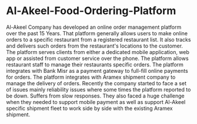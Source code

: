 # Al-Akeel-Food-Ordering-Platform
Al-Akeel Company has developed an online order management platform over the past 15 Years. That
platform generally allows users to make online orders to a specific restaurant from a registered
restaurant list. It also tracks and delivers such orders from the restaurant's locations to the customer.
The platform serves clients from either a dedicated mobile application, web app or assisted from
customer service over the phone. The platform allows restaurant staff to manage their restaurants
specific orders. The platform integrates with Bank Misr as a payment gateway to full-fill online payments
for orders. The platform integrates with Aramex shipment company to manage the delivery of orders.
Recently the company started to face a set of issues mainly reliability issues where some times the
platform reported to be down. Suffers from slow responses. They also faced a huge challenge when they
needed to support mobile payment as well as support Al-Akeel specific shipment fleet to work side by
side with the existing Aramex shipment.
